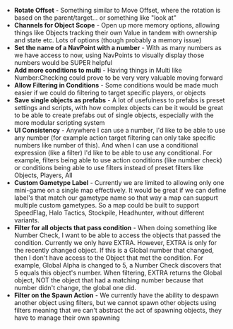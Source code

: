  - **Rotate Offset** - Something similar to Move Offset, where the rotation is
   based on the parent/target... or something like "look at"
 - **Channels for Object Scope** - Open up more memory options, allowing things
   like Objects tracking their own Value in tandem with ownership and state
etc. Lots of options (though probably a memory issue)
 - **Set the name of a NavPoint with a number** - With as many numbers as we
   have access to now, using NavPoints to visually display those numbers would
be SUPER helpful
 - **Add more conditions to multi** - Having things in Multi like
   Number:Checking could prove to be very very valuable moving forward
 - **Allow Filtering in Conditions** - Some conditions would be made much
   easier if we could do filtering to target specific players, or objects
 - **Save single objects as prefabs** - A lot of usefulness to prefabs is
   preset settings and scripts, with how complex objects can be it would be
great to be able to create prefabs out of single objects, especially with the
more modular scripting system
 - **UI Consistency** - Anywhere I can use a number, I'd like to be able to use
   any number (for example action target filtering can only take specific
numbers like number of this). And when I can use a conditional expression (like
a filter) I'd like to be able to use any conditional. For example, filters
being able to use action conditions (like number check) or conditions being
able to use filters instead of preset filters like Objects, Players, All
 - **Custom Gametype Label** - Currently we are limited to allowing only one
   mini-game on a single map effectively. It would be great if we can define
label's that match our gametype name so that way a map can suppurt multiple
custom gametypes. So a map could be built to support SpeedFlag, Halo Tactics,
Stockpile, Headhunter, without different variants.
 - **Filter for all objects that pass condition** - When doing something like
   Number Check, I want to be able to access the objects that passed the
condition. Currently we only have EXTRA. However, EXTRA is only for the
recently changed object. If this is a Global number that changed, then I don't
have access to the Object that met the condition. For example, Global Alpha is
changed to 5, a Number Check discovers that 5 equals this object's number. When
filtering, EXTRA returns the Global object, NOT the object that had a matching
number because that number didn't change, the global one did.
 - **Filter on the Spawn Action** - We currently have the ability to despawn
   another object using filters, but we cannot spawn other objects using
filters meaning that we can't abstract the act of spawning objects, they have
to manage their own spawning
